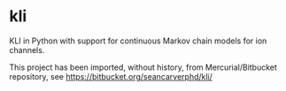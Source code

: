 # kli
KLI in Python with support for continuous Markov chain models for ion channels.

This project has been imported, without history, from Mercurial/Bitbucket repository, see https://bitbucket.org/seancarverphd/kli/
